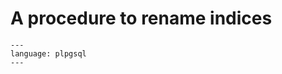 # A procedure to rename indices

```{literalinclude} ../../src/sql/rename_indices.sql
---
language: plpgsql
---
```
